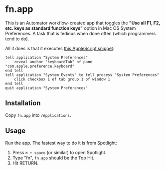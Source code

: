 # fn.app

This is an Automator workflow-created app that toggles the
**"Use all F1, F2, etc. keys as standard function keys"**
option in Mac OS System Preferences. A task that is tedious
when done often (which programmers tend to do).

All it does is that it executes [this AppleScript snippet](http://apple.stackexchange.com/questions/59178/toggle-use-all-f1-f2-as-standard-keys-via-script#answer-60496):

```applescript
tell application "System Preferences"
	reveal anchor "keyboardTab" of pane "com.apple.preference.keyboard"
end tell
tell application "System Events" to tell process "System Preferences"
	click checkbox 1 of tab group 1 of window 1
end tell
quit application "System Preferences"
```


## Installation

Copy `fn.app` into `/Applications`.

## Usage

Run the app. The fastest way to do it is from Spotlight:

1. Press `⌘ + space` (or similar) to open Spotlight.
2. Type "fn", `fn.app` should be the Top Hit.
3. Hit RETURN.



